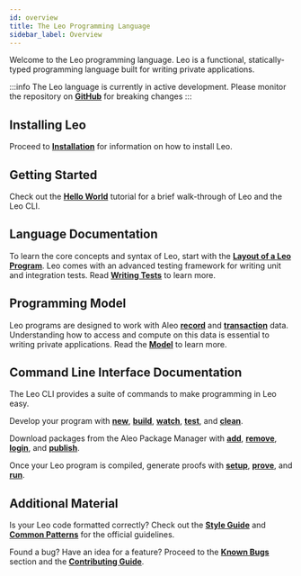 ```yaml
---
id: overview
title: The Leo Programming Language
sidebar_label: Overview
---
```


Welcome to the Leo programming language. Leo is a functional, statically-typed programming language built
for writing private applications.

:::info
The Leo language is currently in active development. Please monitor the repository on [**GitHub**](https://github.com/AleoHQ/leo) for breaking changes
:::

## Installing Leo

Proceed to [**Installation**](01_installation.md) for information on how to install Leo.

## Getting Started

Check out the [**Hello World**](02_hello_world.md) tutorial for a brief walk-through of Leo and the Leo CLI.

## Language Documentation

To learn the core concepts and syntax of Leo, start with the [**Layout of a Leo Program**](../language/01_layout.md).
Leo comes with an advanced testing framework for writing unit and integration tests. Read [**Writing Tests**](../language/12_tests.md) to learn more.

## Programming Model

Leo programs are designed to work with Aleo [**record**](../../aleo/concepts/02_records.md) and [**transaction**](../../aleo/concepts/03_transactions.md) data. 
Understanding how to access and compute on this data is essential to writing private applications. 
Read the [**Model**](../programming_model/00_model.md) to learn more.

## Command Line Interface Documentation

The Leo CLI provides a suite of commands to make programming in Leo easy.

Develop your program with [**new**](../cli/00_new.md), [**build**](../cli/02_build.md), [**watch**](../cli/03_watch.md), 
[**test**](../cli/04_test.md), and [**clean**](../cli/13_clean.md).

Download packages from the Aleo Package Manager with [**add**](../cli/09_add.md), [**remove**](../cli/10_remove.md), [**login**](../cli/08_login.md), and [**publish**](../cli/11_publish.md).

Once your Leo program is compiled, generate proofs with [**setup**](../cli/05_setup.md), [**prove**](../cli/06_prove.md), and [**run**](../cli/07_run.md).

## Additional Material

Is your Leo code formatted correctly? Check out the [**Style Guide**](../additional_material/00_style.md) and [**Common Patterns**](../additional_material/01_common.md) for the official guidelines.

Found a bug? Have an idea for a feature? Proceed to the [**Known Bugs**](../additional_material/02_bugs.md) section and the [**Contributing Guide**](../additional_material/03_contributing.md).